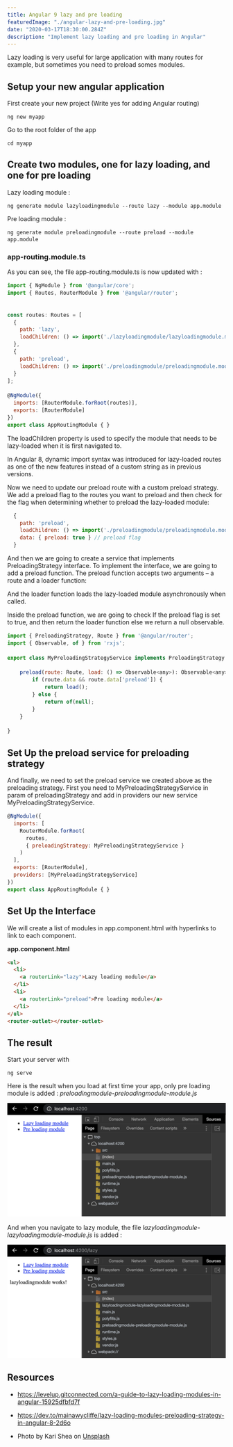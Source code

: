 ```yaml
---
title: Angular 9 lazy and pre loading
featuredImage: "./angular-lazy-and-pre-loading.jpg"
date: "2020-03-17T18:30:00.284Z"
description: "Implement lazy loading and pre loading in Angular"
---
```


Lazy loading is very useful for large application with many routes for example, but sometimes you need to preload somes modules.

## Setup your new angular application

First create your new project (Write yes for adding Angular routing)
```
ng new myapp
```

Go to the root folder of the app

```
cd myapp
```

## Create two modules, one for lazy loading, and one for pre loading

Lazy loading module :

```
ng generate module lazyloadingmodule --route lazy --module app.module
```

Pre loading module :

```
ng generate module preloadingmodule --route preload --module app.module
```

### app-routing.module.ts

As you can see, the file app-routing.module.ts is now updated with :

```javascript
import { NgModule } from '@angular/core';
import { Routes, RouterModule } from '@angular/router';


const routes: Routes = [
  {
    path: 'lazy',
    loadChildren: () => import('./lazyloadingmodule/lazyloadingmodule.module').then(m => m.LazyloadingmoduleModule)
  },
  {
    path: 'preload',
    loadChildren: () => import('./preloadingmodule/preloadingmodule.module').then(m => m.PreloadingmoduleModule)
  }
];

@NgModule({
  imports: [RouterModule.forRoot(routes)],
  exports: [RouterModule]
})
export class AppRoutingModule { }
```

The loadChildren property is used to specify the module that needs to be lazy-loaded when it is first navigated to.

In Angular 8, dynamic import syntax was introduced for lazy-loaded routes as one of the new features instead of a custom string as in previous versions.

Now we need to update our preload route with a custom preload strategy.
We add a preload flag to the routes you want to preload and then check for the flag when determining whether to preload the lazy-loaded module:

```javascript
  {
    path: 'preload',
    loadChildren: () => import('./preloadingmodule/preloadingmodule.module').then(m => m.PreloadingmoduleModule),
    data: { preload: true } // preload flag
  }
```

And then we are going to create a service that implements PreloadingStrategy interface. To implement the interface, we are going to add a preload function. The preload function accepts two arguments – a route and a loader function:

And the loader function loads the lazy-loaded module asynchronously when called.

Inside the preload function, we are going to check If the preload flag is set to true, and then return the loader function else we return a null observable.

```javascript
import { PreloadingStrategy, Route } from '@angular/router';
import { Observable, of } from 'rxjs';

export class MyPreloadingStrategyService implements PreloadingStrategy {

    preload(route: Route, load: () => Observable<any>): Observable<any> {
        if (route.data && route.data['preload']) {
            return load();
        } else {
            return of(null);
        }
    }

}
```

## Set Up the preload service for preloading strategy

And finally, we need to set the preload service we created above as the preloading strategy. First you need to MyPreloadingStrategyService in param of preloadingStrategy and add in providers our new service MyPreloadingStrategyService.

```javascript
@NgModule({
  imports: [
    RouterModule.forRoot(
      routes,
      { preloadingStrategy: MyPreloadingStrategyService }
    )
  ],
  exports: [RouterModule],
  providers: [MyPreloadingStrategyService]
})
export class AppRoutingModule { }
```

## Set Up the Interface

We will create a list of modules in app.component.html with hyperlinks to link to each component.

**app.component.html**

```html
<ul>
  <li>
    <a routerLink="lazy">Lazy loading module</a>
  </li>
  <li>
    <a routerLink="preload">Pre loading module</a>
  </li>
</ul>
<router-outlet></router-outlet>
```


## The result 

Start your server with 

```
ng serve
```

Here is the result when you load at first time your app, only pre loading module is added :  *preloadingmodule-preloadingmodule-module.js*

![Pre loading module is added][preloadingmodule]

[preloadingmodule]: pre-loading-module.png


And when you navigate to lazy module, the file *lazyloadingmodule-lazyloadingmodule-module.js* is added :

![Lazy loading module is added][lazyloadingmodule]

[lazyloadingmodule]: lazy-loading-module.png

## Resources

- https://levelup.gitconnected.com/a-guide-to-lazy-loading-modules-in-angular-15925dfbfd7f

- https://dev.to/mainawycliffe/lazy-loading-modules-preloading-strategy-in-angular-8-2d6o

- Photo by Kari Shea on [Unsplash](https://unsplash.com/photos/eMzblc6JmXM)